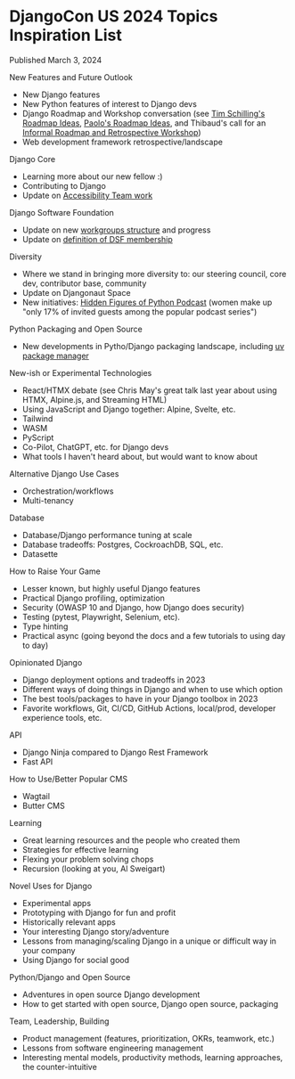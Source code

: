 # DjangoCon US 2024 Topics Inspiration List

Published March 3, 2024

New Features and Future Outlook
* New Django features
* New Python features of interest to Django devs
* Django Roadmap and Workshop conversation (see [Tim Schilling's Roadmap Ideas](https://www.better-simple.com/django/2024/01/25/informal-django-roadmap/), [Paolo's Roadmap Ideas](https://www.paulox.net/2024/01/19/my-django-roadmap-ideas/), and Thibaud's call for an [Informal Roadmap and Retrospective Workshop](https://forum.djangoproject.com/t/informal-roadmap-retrospective-workshops-for-django/26835 ))
* Web development framework retrospective/landscape

Django Core
* Learning more about our new fellow :)
* Contributing to Django
* Update on [Accessibility Team work](https://www.djangoproject.com/weblog/2024/feb/10/django-accessibility-in-2023-and-beyond/)

Django Software Foundation
* Update on new [workgroups structure](https://github.com/django/dsf-working-groups) and progress
* Update on [definition of DSF membership](https://www.djangoproject.com/weblog/2024/jan/10/dsf-membership/)

Diversity
* Where we stand in bringing more diversity to: our steering council, core dev, contributor base, community
* Update on Djangonaut Space
* New initiatives: [Hidden Figures of Python Podcast](https://pypodcats.live/) (women make up "only 17% of invited guests among the popular podcast series")

Python Packaging and Open Source
* New developments in Pytho/Django packaging landscape, including [uv package manager](https://github.com/astral-sh/uv)

New-ish or Experimental Technologies
* React/HTMX debate (see Chris May's great talk last year about using HTMX, Alpine.js, and Streaming HTML)
* Using JavaScript and Django together: Alpine, Svelte, etc. 
* Tailwind
* WASM
* PyScript
* Co-Pilot, ChatGPT, etc. for Django devs 
* What tools I haven't heard about, but would want to know about

Alternative Django Use Cases
* Orchestration/workflows
* Multi-tenancy

Database
* Database/Django performance tuning at scale
* Database tradeoffs: Postgres, CockroachDB, SQL, etc. 
* Datasette

How to Raise Your Game
* Lesser known, but highly useful Django features
* Practical Django profiling, optimization
* Security (OWASP 10 and Django, how Django does security)
* Testing (pytest, Playwright, Selenium, etc). 
* Type hinting
* Practical async (going beyond the docs and a few tutorials to using day to day)

Opinionated Django
* Django deployment options and tradeoffs in 2023
* Different ways of doing things in Django and when to use which option
* The best tools/packages to have in your Django toolbox in 2023
* Favorite workflows, Git, CI/CD, GitHub Actions, local/prod, developer experience tools, etc. 

API
* Django Ninja compared to Django Rest Framework
* Fast API

How to Use/Better Popular CMS
* Wagtail
* Butter CMS

Learning
* Great learning resources and the people who created them
* Strategies for effective learning
* Flexing your problem solving chops
* Recursion (looking at you, Al Sweigart)

Novel Uses for Django
* Experimental apps
* Prototyping with Django for fun and profit
* Historically relevant apps
* Your interesting Django story/adventure
* Lessons from managing/scaling Django in a unique or difficult way in your company
* Using Django for social good

Python/Django and Open Source
* Adventures in open source Django development
* How to get started with open source, Django open source, packaging

Team, Leadership, Building
* Product management (features, prioritization, OKRs, teamwork, etc.)
* Lessons from software engineering management
* Interesting mental models, productivity methods, learning approaches, the counter-intuitive

<!--
For even more ideas, see my fellow DEFNA Board Member Jeff Triplett's [list](https://jefftriplett.com/2023/djangocon-us-talks-i-d-like-to-see-2023-edition/).
-->
